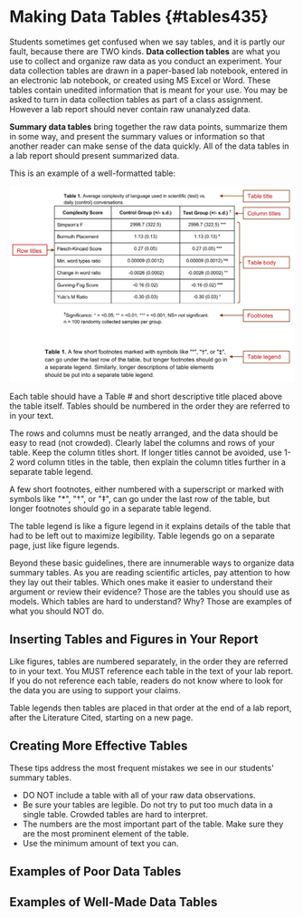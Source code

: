 # Making Data Tables {#tables435} 

Students sometimes get confused when we say tables, and it is partly our fault, because there are TWO kinds. __Data collection tables__ are what you use to collect and organize raw data as you conduct an experiment. Your data collection tables are drawn in a paper-based lab notebook, entered in an electronic lab notebook, or created using MS Excel or Word. These tables contain unedited information that is meant for your use. You may be asked to turn in data collection tables as part of a class assignment. However a lab report should never contain raw unanalyzed data. 

__Summary data tables__ bring together the raw data points, summarize them in some way, and present the summary values or information so that another reader can make sense of the data quickly. All of the data tables in a lab report should present summarized data. 

This is an example of a well-formatted table:

![](images/Table-annotated.png)


Each table should have a Table # and short descriptive title placed above the table itself. Tables should be numbered in the order they are referred to in your text. 

The rows and columns must be neatly arranged, and the data should be easy to read (not crowded). Clearly label the columns and rows of your table. Keep the column titles short. If longer titles cannot be avoided, use 1-2 word column titles in the table, then explain the column titles further in a separate table legend. 

A few short footnotes, either numbered with a superscript or marked with symbols like "*", "†", or "‡", can go under the last row of the table, but longer footnotes should go in a separate table legend. 

The table legend is like a figure legend in it explains details of the table that had to be left out to maximize legibility. Table legends go on a separate page, just like figure legends.

Beyond these basic guidelines, there are innumerable ways to organize data summary tables. As you are reading scientific articles, pay attention to how they lay out their tables. Which ones make it easier to understand their argument or review their evidence? Those are the tables you should use as models. Which tables are hard to understand? Why? Those are examples of what you should NOT do.


## Inserting Tables and Figures in Your Report

Like figures, tables are numbered separately, in the order they are referred to in your text. You MUST reference each table in the text of your lab report. If you do not reference each table, readers do not know where to look for the data you are using to support your claims. 

Table legends then tables are placed in that order at the end of a lab report, after the Literature Cited, starting on a new page.


## Creating More Effective Tables

These tips address the most frequent mistakes we see in our students' summary tables. 

* DO NOT include a table with all of your raw data observations.
* Be sure your tables are legible. Do not try to put too much data in a single table. Crowded tables are hard to interpret.
* The numbers are the most important part of the table. Make sure they are the most prominent element of the table. 
* Use the minimum amount of text you can. 


## Examples of Poor Data Tables


## Examples of Well-Made Data Tables



